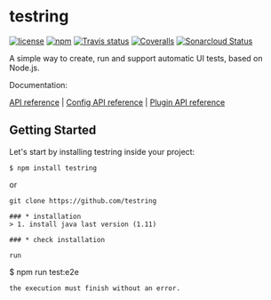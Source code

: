 # testring


[![license](https://img.shields.io/github/license/ringcentral/testring.svg)](https://github.com/ringcentral/testring/blob/master/LICENSE)
[![npm](https://img.shields.io/npm/v/npm.svg)](https://www.npmjs.com/package/testring)
[![Travis status](https://img.shields.io/travis/ringcentral/testring/master.svg?style=flat)](https://travis-ci.com/ringcentral/testring)
[![Coveralls](https://img.shields.io/coveralls/ringcentral/testring/master.svg?style=flat)](https://coveralls.io/github/ringcentral/testring)
[![Sonarcloud Status](https://sonarcloud.io/api/project_badges/measure?project=ringcentral_testring&metric=alert_status)](https://sonarcloud.io/dashboard?id=ringcentral_testring)

A simple way to create, run and support automatic UI tests, based on Node.js.


Documentation:


[API reference](docs/api.md)
|
[Config API reference](docs/config.md)
|
[Plugin API reference](docs/plugin-handbook.md)


## Getting Started

Let's start by installing testring inside your project:

```
$ npm install testring
```
or
```
git clone https://github.com/testring

### * installation
> 1. install java last version (1.11)

### * check installation

run
```
$ npm run test:e2e
```
the execution must finish without an error.
